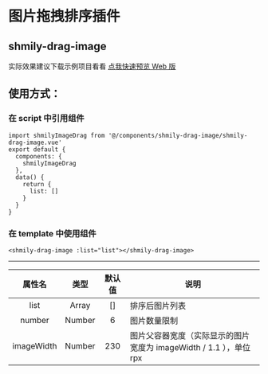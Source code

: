 # 图片拖拽排序插件
## shmily-drag-image
实际效果建议下载示例项目看看
[点我快速预览 Web 版](http://static-11ea0c21-6b8f-47f7-b77f-cb0c7ea3f355.bspapp.com/shmily-drag-image/)
## 使用方式：
### 在 script 中引用组件
```
import shmilyImageDrag from '@/components/shmily-drag-image/shmily-drag-image.vue'
export default {
  components: {
    shmilyImageDrag
  },
  data() {
    return {
      list: []
    }
  }
}
```
### 在 template 中使用组件
```
<shmily-drag-image :list="list"></shmily-drag-image>
```
---


属性名 | 类型 | 默认值 | 说明
:-:|:-:|:-:|---
list | Array | [] | 排序后图片列表
number | Number | 6 | 图片数量限制
imageWidth | Number | 230 | 图片父容器宽度（实际显示的图片宽度为 imageWidth / 1.1 ），单位 rpx
